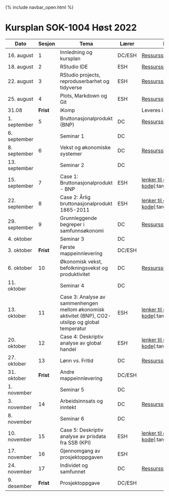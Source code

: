 {% include navbar_open.html %}
#  Kursplan SOK-1004 Høst 2022

|Dato| Sesjon <img width=80/>   | Tema                                                              | Lærer  | Ressurser <img width=200/>  |
|--------|----------------|----------------------------------------------------------------------|-----------|--------------------------------------|
|16. august|1   | Innledning og kursplan                        | DC/ESH       | [Ressursside](ressurser_F1.md){:target='_blank_'} | 
|18. august|2  | RStudio IDE  | ESH | [Ressursside](ressurser_F2.md){:target='_blank_'} |
|22. august|3   | RStudio projects, reproduserbarhet og tidyverse  |ESH     | [Ressursside](ressurser_F3.md){:target='_blank_'}  |
|25. august|4    | Plots, Markdown og Git | ESH| [Ressursside](ressurser_F4.md){:target='_blank_'} |
|31.08|**Frist**| iKomp|  | Leveres i Canvas LENKE|
|1. september|5   | Bruttonasjonalprodukt (BNP)    | DC       | [Ressursside](ressurser_F5.md){:target='_blank_'}  |
|6. september|   | Seminar 1 | DC |  |
|8. september|6     | Vekst og økonomiske systemer  | DC | [Ressursside](ressurser_F6.md){:target='_blank_'}   |
|13. september|   | Seminar 2 | DC |  |
|15. september|7 | Case 1: Bruttonasjonalprodukt - BNP | ESH       | [lenker til case og R kode](lenker_til_case_og_R_kode.md){:target='_blank_'} |
|22. september|8   | Case 2: Årlig bruttonasjonalprodukt 1865-2011  |ESH |  [lenker til case og R kode](lenker_til_case_og_R_kode.md){:target='_blank_'} |
|29. september|9    | Grunnleggende begreper i samfunnsøkonomi           | DC | [Ressursside](ressurser_F9.md){:target='_blank_'}   
|4. oktober|   | Seminar 3 | DC |  |
|3. oktober|**Frist**    | Første mappeinnlevering        | DC/ESH |    |
|6. oktober|10   | Økonomisk vekst, befolkningsvekst og produktivitet | DC | [Ressursside](ressurser_F10.md){:target='_blank_'}   |
|11. oktober|   | Seminar 4 | DC |  |
|13. oktober|11  | Case 3: Analyse av sammenhengen mellom økonomisk aktivitet (BNP), CO2-utslipp og global temperatur  |ESH| [lenker til case og R kode](lenker_til_case_og_R_kode.md){:target='_blank_'}  |
|20. oktober|12   | Case 4: Deskriptiv analyse av global handel           | ESH | [lenker til case og R kode](lenker_til_case_og_R_kode.md){:target='_blank_'} |
|27. oktober|13 | Lønn vs. Fritid  | DC | [Ressursside](ressurser_F13.md){:target='_blank_'}   | 
|31. oktober|**Frist**    | Andre mappeinnlevering        | DC/ESH |    |
|1. november|   | Seminar 5 | DC |  |
|3. november |14  | Arbeidsinnsats og inntekt  | DC         | [Ressursside](ressurser_F14.md){:target='_blank_'}   |
|8. november|   | Seminar 6 | DC |  |
|10. november |15    | Case 5: Deskriptiv analyse av prisdata fra SSB (KPI)   |ESH | [lenker til case og R kode](lenker_til_case_og_R_kode.md){:target='_blank_'} | 
|17. november |16   | Gjennomgang av prosjektoppgaven      | ESH       |   |
|24. november|17  | Individet og samfunnet        | DC         | [Ressursside](ressurser_F17.md){:target='_blank_'}  |
|9. desember |**Frist**  | Prosjektoppgave       | DC/ESH         |  |
